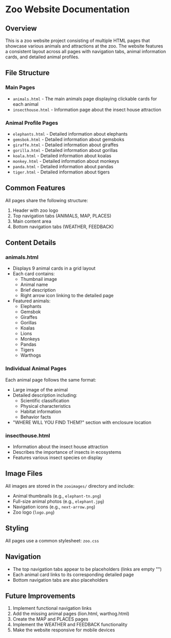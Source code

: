 # Zoo Website Documentation

## Overview
This is a zoo website project consisting of multiple HTML pages that showcase various animals and attractions at the zoo. The website features a consistent layout across all pages with navigation tabs, animal information cards, and detailed animal profiles.

## File Structure

### Main Pages
- `animals.html` - The main animals page displaying clickable cards for each animal
- `insecthouse.html` - Information page about the insect house attraction

### Animal Profile Pages
- `elephants.html` - Detailed information about elephants
- `gemsbok.html` - Detailed information about gemsboks
- `giraffe.html` - Detailed information about giraffes
- `gorilla.html` - Detailed information about gorillas
- `koala.html` - Detailed information about koalas
- `monkey.html` - Detailed information about monkeys
- `panda.html` - Detailed information about pandas
- `tiger.html` - Detailed information about tigers

## Common Features
All pages share the following structure:
1. Header with zoo logo
2. Top navigation tabs (ANIMALS, MAP, PLACES)
3. Main content area
4. Bottom navigation tabs (WEATHER, FEEDBACK)

## Content Details

### animals.html
- Displays 9 animal cards in a grid layout
- Each card contains:
  - Thumbnail image
  - Animal name
  - Brief description
  - Right arrow icon linking to the detailed page
- Featured animals:
  - Elephants
  - Gemsbok
  - Giraffes
  - Gorillas
  - Koalas
  - Lions
  - Monkeys
  - Pandas
  - Tigers
  - Warthogs

### Individual Animal Pages
Each animal page follows the same format:
- Large image of the animal
- Detailed description including:
  - Scientific classification
  - Physical characteristics
  - Habitat information
  - Behavior facts
- "WHERE WILL YOU FIND THEM?" section with enclosure location

### insecthouse.html
- Information about the insect house attraction
- Describes the importance of insects in ecosystems
- Features various insect species on display

## Image Files
All images are stored in the `zooimages/` directory and include:
- Animal thumbnails (e.g., `elephant-tn.png`)
- Full-size animal photos (e.g., `elephant.jpg`)
- Navigation icons (e.g., `next-arrow.png`)
- Zoo logo (`logo.png`)

## Styling
All pages use a common stylesheet: `zoo.css`

## Navigation
- The top navigation tabs appear to be placeholders (links are empty "")
- Each animal card links to its corresponding detailed page
- Bottom navigation tabs are also placeholders

## Future Improvements
1. Implement functional navigation links
2. Add the missing animal pages (lion.html, warthog.html)
3. Create the MAP and PLACES pages
4. Implement the WEATHER and FEEDBACK functionality
5. Make the website responsive for mobile devices
